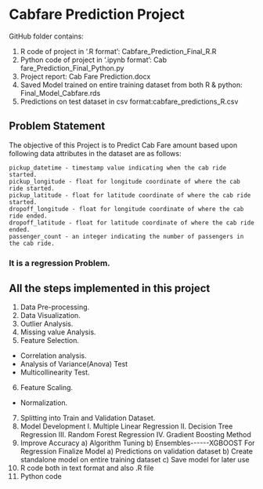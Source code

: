 # Cabfare Prediction Project

 GitHub folder contains: 
 1. R code of project in ‘.R format’:  Cabfare_Prediction_Final_R.R 
 2. Python code of project in ‘.ipynb format’: Cab fare_Prediction_Final_Python.py 
 3. Project report: Cab Fare Prediction.docx
 4. Saved Model trained on entire training dataset from both R & python: Final_Model_Cabfare.rds 
 5. Predictions on test dataset in csv format:cabfare_predictions_R.csv
 
## Problem Statement 
 
The objective of this Project is to Predict Cab Fare amount based upon following data attributes in the dataset are as follows:

    pickup_datetime - timestamp value indicating when the cab ride started.
    pickup_longitude - float for longitude coordinate of where the cab ride started.
    pickup_latitude - float for latitude coordinate of where the cab ride started.
    dropoff_longitude - float for longitude coordinate of where the cab ride ended.
    dropoff_latitude - float for latitude coordinate of where the cab ride ended.
    passenger_count - an integer indicating the number of passengers in the cab ride.


### It is a regression Problem.
## All the steps implemented in this project
1. Data Pre-processing.
2. Data Visualization.
3. Outlier Analysis.
4. Missing value Analysis.
5. Feature Selection.
 -  Correlation analysis.
 -  Analysis of Variance(Anova) Test
 -  Multicollinearity Test.
6. Feature Scaling.
 -  Normalization.
7. Splitting into Train and Validation Dataset.
8. Model Development
I. Multiple Linear Regression 
II. Decision Tree Regression 
III. Random Forest Regression 
IV. Gradient Boosting Method
9. Improve Accuracy 
a) Algorithm Tuning
b) Ensembles------XGBOOST For Regression
Finalize Model 
a) Predictions on validation dataset 
b) Create standalone model on entire training dataset 
c) Save model for later use
11. R code both in text format and also .R file
12. Python code
